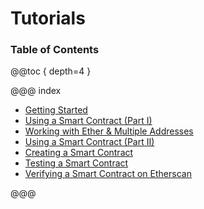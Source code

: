 # Tutorials

### Table of Contents

@@toc { depth=4 }

@@@ index

* [Getting Started](getting-started.md)
* [Using a Smart Contract (Part I)](using-a-smart-contract-i.md)
* [Working with Ether & Multiple Addresses](working-with-ether.md)
* [Using a Smart Contract (Part II)](using-a-smart-contract-ii.md)
* [Creating a Smart Contract](creating-a-smart-contract.md)
* [Testing a Smart Contract](testing-a-smart-contract.md)
* [Verifying a Smart Contract on Etherscan](verifying-a-smart-contract-on-etherscan.md)

@@@

